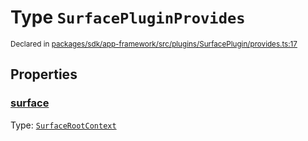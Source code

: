 # Type `SurfacePluginProvides`
<sub>Declared in [packages/sdk/app-framework/src/plugins/SurfacePlugin/provides.ts:17](https://github.com/dxos/dxos/blob/516b7546a/packages/sdk/app-framework/src/plugins/SurfacePlugin/provides.ts#L17)</sub>




## Properties
### [surface](https://github.com/dxos/dxos/blob/516b7546a/packages/sdk/app-framework/src/plugins/SurfacePlugin/provides.ts#L18)
Type: <code>[SurfaceRootContext](/api/@dxos/app-framework/types/SurfaceRootContext)</code>





